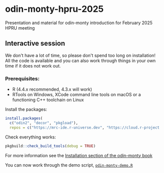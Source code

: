 # odin-monty-hpru-2025

Presentation and material for odin-monty introduction for February 2025 HPRU meeting

## Interactive session

We don't have a lot of time, so please don't spend too long on installation!  All the code is available and you can also work through things in your own time if it does not work out.

### Prerequisites:

* R (4.4.x recommended, 4.3.x will work)
* RTools on Windows, XCode command line tools on macOS or a functioning C++ toolchain on Linux

Install the packages:

```r
install.packages(
  c("odin2", "decor", "pkgload"),
  repos = c("https://mrc-ide.r-universe.dev", "https://cloud.r-project.org"))
```

Check everything works:

```r
pkgbuild::check_build_tools(debug = TRUE)
```

For more information see the [Installation section of the odin-monty book](https://mrc-ide.github.io/odin-monty/installation.html)

You can now work through the demo script, [`odin-monty-demo.R`](odin-monty-demo.R)
